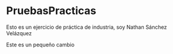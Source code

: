 # PruebasPracticas
 
Esto es un ejercicio de práctica de industria, soy Nathan Sánchez Velázquez

Este es un pequeño cambio

